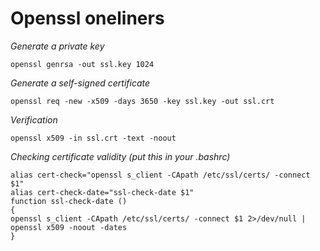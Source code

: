 # Openssl oneliners

_Generate a private key_

```
openssl genrsa -out ssl.key 1024
```

_Generate a self-signed certificate_     

```
openssl req -new -x509 -days 3650 -key ssl.key -out ssl.crt
```

_Verification_

```
openssl x509 -in ssl.crt -text -noout
```

_Checking certificate validity (put this in your .bashrc)_

```
alias cert-check="openssl s_client -CApath /etc/ssl/certs/ -connect $1"
alias cert-check-date="ssl-check-date $1"
function ssl-check-date ()
{
openssl s_client -CApath /etc/ssl/certs/ -connect $1 2>/dev/null | 
openssl x509 -noout -dates
}
```
